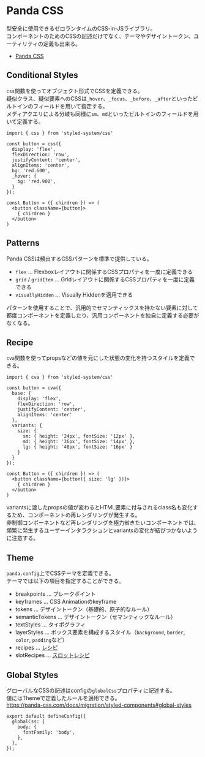 # Panda CSS

型安全に使用できるゼロランタイムのCSS-in-JSライブラリ。  
コンポーネントのためのCSSの記述だけでなく、テーマやデザイントークン、ユーティリティの定義も出来る。

- [Panda CSS](https://panda-css.com/)

## Conditional Styles

`css`関数を使ってオブジェクト形式でCSSを定義できる。  
疑似クラス、疑似要素へのCSSは`_hover`、`_focus`、`_before`、`_after`といったビルトインのフィールドを用いて指定する。  
メディアクエリによる分岐も同様に`sm`、`md`といったビルトインのフィールドを用いて定義する。

```
import { css } from 'styled-system/css'
 
const button = css({
  display: 'flex',
  flexDirection: 'row',
  justifyContent: 'center',
  alignItems: 'center',
  bg: 'red.600',
  _hover: {
    bg: 'red.900',
  }
});

const Button = ({ chirdren }) => (
  <button className={button}>
    { chirdren }
  </button>
)
```

## Patterns

Panda CSSは頻出するCSSパターンを標準で提供している。  

- `flex` ... Flexboxレイアウトに関係するCSSプロパティを一度に定義できる
- `grid` / `gridItem` ... Gridレイアウトに関係するCSSプロパティを一度に定義できる
- `visuallyHidden` ... Visually Hiddenを適用できる

パターンを使用することで、汎用的でセマンティックスを持たない要素に対して都度コンポーネントを定義したり、汎用コンポーネントを独自に定義する必要がなくなる。

## Recipe

`cva`関数を使ってpropsなどの値を元にした状態の変化を持つスタイルを定義できる。  

```
import { cva } from 'styled-system/css'
 
const button = cva({
  base: {
    display: 'flex',
    flexDirection: 'row',
    justifyContent: 'center',
    alignItems: 'center'
  },
  variants: {
    size: {
      sm: { height: '24px', fontSize: '12px' },
      md: { height: '36px', fontSize: '14px' },
      lg: { height: '48px', fontSize: '16px' }
    }
  }
});

const Button = ({ chirdren }) => (
  <button className={button({ size: 'lg' })}>
    { chirdren }
  </button>
)
```

variantsに渡したpropsの値が変わるとHTML要素に付与されるclass名も変化するため、コンポーネントの再レンダリングが発生する。  
非制御コンポーネントなど再レンダリングを極力省きたいコンポーネントでは、頻繁に発生するユーザーインタラクションとvariantsの変化が結びつかないように注意する。

## Theme

`panda.config`上でCSSテーマを定義できる。  
テーマでは以下の項目を指定することができる。

- breakpoints ... ブレークポイント
- keyframes ... CSS Animationのkeyframe
- tokens ... デザイントークン（基礎的、原子的なルール）
- semanticTokens ... デザイントークン（セマンティックなルール）
- textStyles ... タイポグラフィ
- layerStyles ... ボックス要素を構成するスタイル（`background`, `border`, `color`, `padding`など）
- recipes ... [レシピ](https://panda-css.com/docs/concepts/recipes)
- slotRecipes ... [スロットレシピ](https://panda-css.com/docs/concepts/slot-recipes)

## Global Styles

グローバルなCSSの記述はconfigの`globalCss`プロパティに記述する。  
値にはThemeで定義したルールを適用できる。  
https://panda-css.com/docs/migration/styled-components#global-styles

```
export default defineConfig({
  globalCss: {
    body: {
      fontFamily: 'body',
    },
  },
});
```
